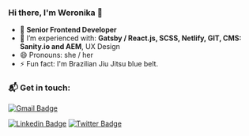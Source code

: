 ### Hi there, I'm Weronika 👋

- 🔭 **Senior Frontend Developer**
- 🌱 I’m experienced with: **Gatsby / React.js, SCSS, Netlify, GIT, CMS: Sanity.io and AEM**, UX Design
- 😄 Pronouns: she / her
- ⚡ Fun fact: I'm Brazilian Jiu Jitsu blue belt.


### 📬 Get in touch:

[![Gmail Badge](https://img.shields.io/badge/-gmail-c14438?style=flat&logo=Gmail&logoColor=white)](mailto:weronika.dominiak3@gmail.com "Connect via Email")
<!-- [![Polywork](https://img.shields.io/badge/-Polywork%20Account-00acee?style=flat)](https://www.polywork.com/weronikadominiak "Check my Polywork")
[![Polywork](https://img.shields.io/badge/-Polywork%20Contact-00acee?style=flat)](https://poly.work/weronikadominiak/contact "Connect via Polywork") -->
[![Linkedin Badge](https://img.shields.io/badge/-Weronika%20Dominiak-0072b1?style=flat&logo=Linkedin&logoColor=white)](https://www.linkedin.com/in/weronikadominiak/ "Connect on LinkedIn")
[![Twitter Badge](https://img.shields.io/badge/-@weronika_dev-00acee?style=flat&logo=Twitter&logoColor=white)](https://twitter.com/weronika_dev "Follow on Twitter")

<!--
[![My GitHub Stats](https://github-readme-stats.vercel.app/api/?username=weronikadominiak&count_private=true&theme=tokyonight&showicons=true)]()
[![My GitHub Language Stats](https://github-readme-stats.vercel.app/api/top-langs/?username=weronikadominiak&langs_count=5&theme=tokyonight)]()
-->
